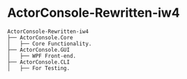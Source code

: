 # ActorConsole-Rewritten-iw4

```
ActorConsole-Rewritten-iw4
├── ActorConsole.Core
│   ├── Core Functionality.
├── ActorConsole.GUI
│   ├── WPF Front-end.
├── ActorConsole.CLI
│   ├── For Testing.
```
